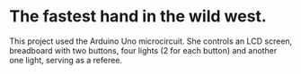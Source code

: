# The fastest hand in the wild west.
This project used the Arduino Uno microcircuit. She controls an LCD screen, breadboard with two buttons, four lights (2 for each button) and another one light, serving as a referee.